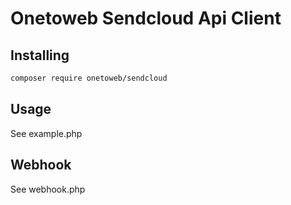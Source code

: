 # Onetoweb Sendcloud Api Client

## Installing

```bash
composer require onetoweb/sendcloud
```

## Usage

See example.php


## Webhook

See webhook.php